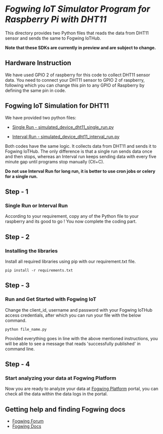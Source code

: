 # *Fogwing IoT Simulator Program for Raspberry Pi with DHT11*

This directory provides two Python files that reads the data from DHT11 sensor and sends the same to Fogwing IoTHub.

**Note that these SDKs are currently in preview and are subject to change.**

## Hardware Instruction
We have used GPIO 2 of raspberry for this code to collect DHT11 sensor data. You need to connect your DHT11 sensor to GPIO 2 of raspberry, following which you can change this pin to any GPIO of Raspberry by defining the same pin in code.

## Fogwing IoT Simulation for DHT11
We have provided two python files:
* [Single Run - simulated_device_dht11_single_run.py](https://github.com/factana/fogwing-simulator-for-raspberry-python/blob/master/fw-iothub-dht11-sensor/simulated_device_dht11_single_run.py)

* [Interval Run - simulated_device_dht11_interval_run.py](https://github.com/factana/fogwing-simulator-for-raspberry-python/blob/master/fw-iothub-dht11-sensor/simulated_device_dht11_interval_run.py)

Both codes have the same logic. It collects data from DHT11 and sends it to Fogwing IoTHub. The only difference is that a single run sends data once and then stops, whereas an Interval run keeps sending data with every five minute gap until programs stop manually (Ctl+C).

**Do not use Interval Run for long run, it is better to use cron jobs or celery for a single run.**

## Step - 1
### Single Run or Interval Run
According to your requirement, copy any of the Python file to your raspberry and its good to go ! You now complete the coding part.

## Step - 2
### Installing the libraries
Install all required libraries using pip with our requirement.txt file.
```
pip install -r requirements.txt
```

## Step - 3
### Run and Get Started with Fogwing IoT
Change the client_id, username and password with your Fogwing IoTHub access credentials, after which you can run your file with the below command.
```
python file_name.py
```
Provided everything goes in line with the above mentioned instructions, you will be able to see a message that reads 'successfully published' in command line.

## Step - 4
### Start analyzing your data at Fogwing Platform
Now you are ready to analyze your data at [Fogwing Platform](https://enterprise.fogwing.net/) portal, you can check all the data within the data logs in the portal.

## Getting help and finding Fogwing docs
* [Fogwing Forum]()
* [Fogwing Docs](https://docs.fogwing.io/)

